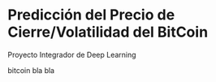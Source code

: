 # Predicción del Precio de Cierre/Volatilidad del BitCoin

Proyecto Integrador de Deep Learning

bitcoin bla bla

```{tableofcontents}
```
